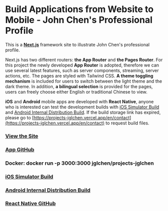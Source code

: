# Build Applications from Website to Mobile - John Chen's Professional Profile

This is a **[Next.js](https://nextjs.org/)** framework site to illustrate John Chen's professional profile.

Next.js has two different routers: **the App Router** and **the Pages Router**. For this project the newly developed **App Router** is adopted, therefore we can use several latest features, such as server components, streaming, server actions, etc. The pages are styled with Tailwind CSS. **A theme toggling mechanism** is included for users to switch between the light theme and the dark theme. In addition, **a bilingual selection** is provided for the pages, users can freely choose either English or traditional Chinese to view.  

**iOS** and **Android** mobile apps are developed with **React Native**, anyone who is interested can test the development builds with [iOS Simulator Build](https://expo.dev/accounts/jglchen/projects/projects-jglchen/builds/05e970e6-dfc6-434a-9a95-a9161b872a1c) and [Android Internal Distribution Build](https://expo.dev/accounts/jglchen/projects/projects-jglchen/builds/fe31f009-3fa3-4e57-8ecd-be1cfe2fa1e6). If the build storage link has expired, please go to [https://projects-jglchen.vercel.app/en/contact](https://projects-jglchen.vercel.app/en/contact) to request build files.


### [View the Site](https://projects-jglchen.vercel.app/)
### [App GitHub](https://github.com/jglchen/projects-jglchen)
### Docker: docker run -p 3000:3000 jglchen/projects-jglchen
### [iOS Simulator Build](https://expo.dev/accounts/jglchen/projects/projects-jglchen/builds/05e970e6-dfc6-434a-9a95-a9161b872a1c)
### [Android Internal Distribution Build](https://expo.dev/accounts/jglchen/projects/projects-jglchen/builds/fe31f009-3fa3-4e57-8ecd-be1cfe2fa1e6)
### [React Native GitHub](https://github.com/jglchen/react-native-projects-jglchen)

